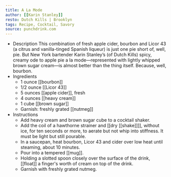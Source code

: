 ```yaml
---
title: A La Mode
author: [[Karin Stanley]]
resto: Dutch Kills | Brooklyn
tags: Recipe, Cocktail, Savory
source: punchdrink.com
---
```


- Description
  This combination of fresh apple cider, bourbon and Licor 43 (a citrus and vanilla-tinged Spanish liqueur) is just one pie short of, well, pie. But New York bartender Karin Stanley’s (of Dutch Kills) spicy, creamy ode to apple pie a la mode—represented with lightly whipped brown sugar cream—is almost better than the thing itself. Because, well, bourbon.
- Ingredients
	- 1 ounce [[bourbon]]
	- 1/2 ounce [[Licor 43]]
	- 5 ounces [[apple cider]], fresh
	- 4 ounces [[heavy cream]]
	- 1 cube [[brown sugar]]
	- Garnish: freshly grated [[nutmeg]]
- Instructions
	- Add heavy cream and brown sugar cube to a cocktail shaker.
	- Add the coil of a hawthorne strainer and [[dry [[shake]]]], without ice, for ten seconds or more, to aerate but not whip into stiffness. It must be light but still pourable.
	- In a saucepan, heat bourbon, Licor 43 and cider over low heat until steaming, about 10 minutes.
	- Pour into a tempered [[mug]].
	- Holding a slotted spoon closely over the surface of the drink, [[float]] a finger's worth of cream on top of the drink.
	- Garnish with freshly grated nutmeg.